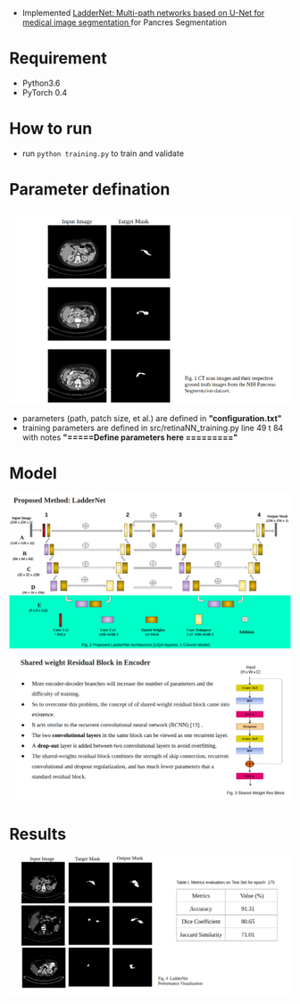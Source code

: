 * Implemented [LadderNet: Multi-path networks based on U-Net for medical image segmentation
](https://arxiv.org/abs/1810.07810) for Pancres Segmentation

# Requirement
* Python3.6
* PyTorch 0.4

# How to run
* run ```python training.py``` to train and validate

# Parameter defination
![](figures/inp.png)
* parameters (path, patch size, et al.) are defined in <b>"configuration.txt"</b>
* training parameters are defined in src/retinaNN_training.py line 49 t 84 with notes <b>"=====Define parameters here =========" </b>

# Model
![](figures/lad.png)
![](figures/lad2.png)

# Results
![](figures/res.png)
